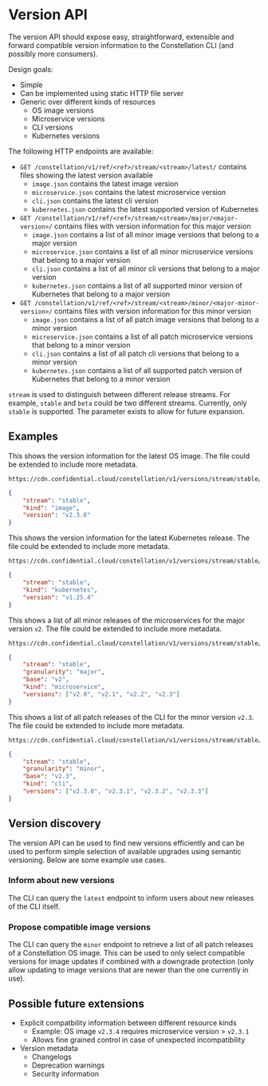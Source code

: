# Version API

The version API should expose easy, straightforward, extensible and forward compatible version information to the Constellation CLI (and possibly more consumers).

Design goals:

- Simple
- Can be implemented using static HTTP file server
- Generic over different kinds of resources
    - OS image versions
    - Microservice versions
    - CLI versions
    - Kubernetes versions

The following HTTP endpoints are available:

- `GET /constellation/v1/ref/<ref>/stream/<stream>/latest/` contains files showing the latest version available
    - `image.json` contains the latest image version
    - `microservice.json` contains the latest microservice version
    - `cli.json` contains the latest cli version
    - `kubernetes.json` contains the latest supported version of Kubernetes
- `GET /constellation/v1/ref/<ref>/stream/<stream>/major/<major-version>/` contains files with version information for this major version
    - `image.json` contains a list of all minor image versions that belong to a major version
    - `microservice.json` contains a list of all minor microservice versions that belong to a major version
    - `cli.json` contains a list of all minor cli versions that belong to a major version
    - `kubernetes.json` contains a list of all supported minor version of Kubernetes that belong to a major version
- `GET /constellation/v1/ref/<ref>/stream/<stream>/minor/<major-minor-version>/` contains files with version information for this minor version
    - `image.json` contains a list of all patch image versions that belong to a minor version
    - `microservice.json` contains a list of all patch microservice versions that belong to a minor version
    - `cli.json` contains a list of all patch cli versions that belong to a minor version
    - `kubernetes.json` contains a list of all supported patch version of Kubernetes that belong to a minor version

`stream` is used to distinguish between different release streams. For example, `stable` and `beta` could be two different streams.
Currently, only `stable` is supported. The parameter exists to allow for future expansion.

## Examples

This shows the version information for the latest OS image. The file could be extended to include more metadata.

```
https://cdn.confidential.cloud/constellation/v1/versions/stream/stable/latest/image.json
```

```json
{
    "stream": "stable",
    "kind": "image",
    "version": "v2.3.0"
}
```

This shows the version information for the latest Kubernetes release. The file could be extended to include more metadata.

```
https://cdn.confidential.cloud/constellation/v1/versions/stream/stable/latest/kubernetes.json
```

```json
{
    "stream": "stable",
    "kind": "kubernetes",
    "version": "v1.25.4"
}
```

This shows a list of all minor releases of the microservices for the major version `v2`. The file could be extended to include more metadata.

```
https://cdn.confidential.cloud/constellation/v1/versions/stream/stable/major/v2/microservice.json
```

```json
{
    "stream": "stable",
    "granularity": "major",
    "base": "v2",
    "kind": "microservice",
    "versions": ["v2.0", "v2.1", "v2.2", "v2.3"]
}
```

This shows a list of all patch releases of the CLI for the minor version `v2.3`. The file could be extended to include more metadata.

```
https://cdn.confidential.cloud/constellation/v1/versions/stream/stable/minor/v2.3/cli.json
```

```json
{
    "stream": "stable",
    "granularity": "minor",
    "base": "v2.3",
    "kind": "cli",
    "versions": ["v2.3.0", "v2.3.1", "v2.3.2", "v2.3.3"]
}
```

## Version discovery

The version API can be used to find new versions efficiently and can be used to perform simple selection of available upgrades using semantic versioning.
Below are some example use cases.

### Inform about new versions

The CLI can query the `latest` endpoint to inform users about new releases of the CLI itself.

### Propose compatible image versions

The CLI can query the `minor` endpoint to retrieve a list of all patch releases of a Constellation OS image. This can be used to only select compatible versions for image updates if combined with a downgrade protection (only allow updating to image versions that are newer than the one currently in use).


## Possible future extensions

- Explicit compatbility information between different resource kinds
    - Example: OS image `v2.3.4` requires microservice version > `v2.3.1`
    - Allows fine grained control in case of unexpected incompatibility
- Version metadata
    - Changelogs
    - Deprecation warnings
    - Security information
